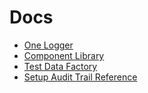 # Docs

-   [One Logger](/one-logger)
-   [Component Library](/component-library/overview/components)
-   [Test Data Factory](/test-data-factory)
-   [Setup Audit Trail Reference](/setup-audit-trail/reference)
